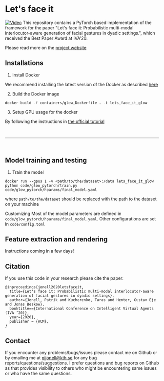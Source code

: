 # Let's face it

[![Video](https://img.youtube.com/vi/RhazMS4L_bk/maxresdefault.jpg)](https://youtu.be/RhazMS4L_bk)
This repository contains a PyTorch based implementation of the framework for the paper "Let's face it: Probabilistic multi-modal interlocutor-aware generation of facial gestures in dyadic settings.", which received the Best Paper Award at IVA'20.

Please read more on the [project website](https://jonepatr.github.io/lets_face_it/)


## Installations

1. Install Docker

We recommend installing the latest version of the Docker as described [here](https://docs.docker.com/engine/install)

2. Build the Docker image
```
docker build -f containers/glow_Dockerfile . -t lets_face_it_glow
```

3. Setup GPU usage for the docker

By following the instructions in [the official tutorial](https://github.com/NVIDIA/nvidia-docker)



&nbsp;
____________________________________________________________________________________________________________
&nbsp;


## Model training and testing

1. Train the model
```
docker run --gpus 1 -v <path/to/the/dataset>:/data lets_face_it_glow python code/glow_pytorch/train.py code/glow_pytorch/hparams/final_model.yaml
```
where `path/to/the/dataset` should be replaced with the path to the dataset on your machine

Customizing
Most of the model parameters are defined in `code/glow_pytorch/hparams/final_model.yaml`. 
Other configurations are set in `code/config.toml`


## Feature extraction and rendering
Instructions coming in a few days!

## Citation
If you use this code in your research please cite the paper:
```
@inproceedings{jonell2020letsfaceit,
  title={Let's face it: Probabilistic multi-modal interlocutor-aware generation of facial gestures in dyadic settings},
  author={Jonell, Patrik and Kucherenko, Taras and Henter, Gustav Eje  and Jonas Beskow},
  booktitle=={International Conference on Intelligent Virtual Agents (IVA ’20)},
  year={2020},
  publisher = {ACM},
}
```

## Contact
If you encounter any problems/bugs/issues please contact me on Github or by emailing me at pjjonell@kth.se for any bug reports/questions/suggestions. I prefer questions and bug reports on Github as that provides visibility to others who might be encountering same issues or who have the same questions.

